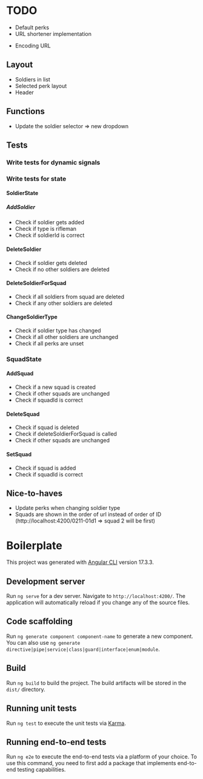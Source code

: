 # TODO
- Default perks
- URL shortener implementation
+ Encoding URL

## Layout
- Soldiers in list 
- Selected perk layout
- Header

## Functions
- Update the soldier selector => new dropdown

## Tests
### Write tests for dynamic signals
### Write tests for state
#### SoldierState
##### AddSoldier
+ Check if soldier gets added
+ Check if type is rifleman
+ Check if soldierId is correct
#### DeleteSoldier
+ Check if soldier gets deleted
+ Check if no other soldiers are deleted
#### DeleteSoldierForSquad 
+ Check if all soldiers from squad are deleted
+ Check if any other soldiers are deleted
#### ChangeSoldierType
+ Check if soldier type has changed
+ Check if all other soldiers are unchanged
+ Check if all perks are unset
### SquadState
#### AddSquad
+ Check if a new squad is created
+ Check if other squads are unchanged
+ Check if squadId is correct
#### DeleteSquad
+ Check if squad is deleted
+ Check if deleteSoldierForSquad is called
+ Check if other squads are unchanged
#### SetSquad
- Check if squad is added
- Check if squadId is correct



## Nice-to-haves
- Update perks when changing soldier type
- Squads are shown in the order of url instead of order of ID (http://localhost:4200/0211-01d1 => squad 2 will be first)

# Boilerplate

This project was generated with [Angular CLI](https://github.com/angular/angular-cli) version 17.3.3.

## Development server

Run `ng serve` for a dev server. Navigate to `http://localhost:4200/`. The application will automatically reload if you change any of the source files.

## Code scaffolding

Run `ng generate component component-name` to generate a new component. You can also use `ng generate directive|pipe|service|class|guard|interface|enum|module`.

## Build

Run `ng build` to build the project. The build artifacts will be stored in the `dist/` directory.

## Running unit tests

Run `ng test` to execute the unit tests via [Karma](https://karma-runner.github.io).

## Running end-to-end tests

Run `ng e2e` to execute the end-to-end tests via a platform of your choice. To use this command, you need to first add a package that implements end-to-end testing capabilities.
